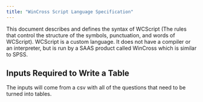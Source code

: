 ```yaml
---
title: "WinCross Script Language Specification"
---
```


This document describes and defines the syntax of WCScript (The rules that control the structure of the symbols, punctuation, and words of WCScript). WCScript is a custom language. It does not have a compiler or an interpreter, but is run by a SAAS product called WinCross which is similar to SPSS.

## Inputs Required to Write a Table

The inputs will come from a csv with all of the questions that need to be turned into tables.
